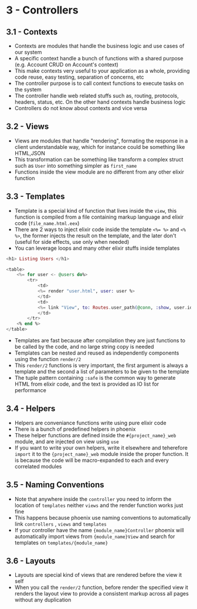 # 3 - Controllers

## 3.1 - Contexts

- Contexts are modules that handle the business logic and use cases of our system
- A specific context handle a bunch of functions with a shared purpose (e.g. Account CRUD on Account's context)
- This make contexts very useful to your application as a whole, providing code reuse, easy testing, separation of concerns, etc
- The controller purpose is to call context functions to execute tasks on the system
- The controller handle web related stuffs such as, routing, protocols, headers, status, etc. On the other hand contexts handle business logic
- Controllers do not know about contexts and vice versa

## 3.2 - Views

- Views are modules that handle "rendering", formating the response in a client understandable way, which for instance could be something like HTML,JSON
- This transformation can be something like transform a complex struct such as `User` into something simpler as `first_name`
- Functions inside the view module are no different from any other elixir function

## 3.3 - Templates

- Template is a special kind of function that lives inside the `view`, this function is compiled from a file containing markup language and elixir code (`file_name.html.eex`)
- There are 2 ways to inject elixir code inside the template `<%= %>` and `<% %>`, the former injects the result on the template, and the later don't (useful for side effects, use only when needed)
- You can leverage loops and many other elixir stuffs inside templates

```elixir
<h1> Listing Users </h1>

<table>
    <%= for user <- @users do%>
        <tr>
            <td>
            <%= render "user.html", user: user %>
            </td>
            <td>
            <%= link "View", to: Routes.user_path(@conn, :show, user.id)%>
            </td>
        </tr>
    <% end %>
</table>
```

- Templates are fast because after compilation they are just functions to be called by the code, and no large string copy is needed
- Templates can be nested and reused as independently components using the function `render/2`
- This `render/2` functions is very important, the first argument is always a template and the second a list of parameters to be given to the template
- The tuple pattern containing `:safe` is the common way to generate HTML from elixir code, and the text is provided as IO list for performance

## 3.4 - Helpers

- Helpers are conveniance functions write using pure elixir code
- There is a bunch of predefined helpers in phoenix
- These helper functions are defined inside the `#{project_name}_web` module, and are injected on view using `use`
- If you want to write your own helpers, write it elsewhere and teherefore `import` it to the `{project_name}_web` module inside the proper function. It is because the code will be macro-expanded to each and every correlated modules

## 3.5 - Naming Conventions

- Note that anywhere inside the `controller` you need to inform the location of `templates` neither `views` and the render function works just fine
- This happens because phoenix use naming conventions to automatically link `controllers` , `views` and `templates`
- If your controller have the name `{module_name}Controller` phoenix will automatically import views from `{module_name}View` and search for templates on `templates/{module_name}`

## 3.6 - Layouts

- Layouts are special kind of views that are rendered before the view it self
- When you call the `render/2` function, before render the specified view it renders the layout view to provide a consistent markup across all pages without any duplication
